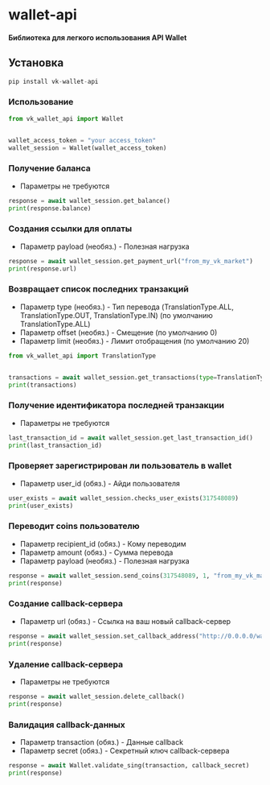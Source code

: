 # wallet-api
#### Библиотека для легкого использования API Wallet

## Установка
```py
pip install vk-wallet-api
```

### Использование
```py
from vk_wallet_api import Wallet


wallet_access_token = "your access_token"
wallet_session = Wallet(wallet_access_token)
```

### Получение баланса
- Параметры не требуются

```py
response = await wallet_session.get_balance()
print(response.balance)
```

### Создания ссылки для оплаты
- Параметр payload (необяз.) - Полезная нагрузка

```py
response = await wallet_session.get_payment_url("from_my_vk_market")
print(response.url)
```

### Возвращает список последних транзакций
- Параметр type (необяз.) - Тип перевода (TranslationType.ALL, TranslationType.OUT, TranslationType.IN) (по умолчанию TranslationType.ALL)
- Параметр offset (необяз.) - Смещение (по умолчанию 0)
- Параметр limit (необяз.) - Лимит отобращения (по умолчанию 20)

```py
from vk_wallet_api import TranslationType


transactions = await wallet_session.get_transactions(type=TranslationType.OUT)
print(transactions)
```

### Получение идентификатора последней транзакции
- Параметры не требуются

```py
last_transaction_id = await wallet_session.get_last_transaction_id()
print(last_transaction_id)
```

### Проверяет зарегистрирован ли пользователь в wallet
- Параметр user_id (обяз.) - Айди пользователя

```py
user_exists = await wallet_session.checks_user_exists(317548089)
print(user_exists)
```

### Переводит coins пользователю
- Параметр recipient_id (обяз.) - Кому переводим
- Параметр amount (обяз.) - Сумма перевода
- Параметр payload (необяз.) - Полезная нагрузка

```py
response = await wallet_session.send_coins(317548089, 1, "from_my_vk_market")
print(response)
```

### Создание callback-сервера
- Параметр url (обяз.) - Ссылка на ваш новый callback-сервер

```py
response = await wallet_session.set_callback_address("http://0.0.0.0/wallet/callbac")
print(response)
```

### Удаление callback-сервера
- Параметры не требуются

```py
response = await wallet_session.delete_callback()
print(response)
```

### Валидация callback-данных
- Параметр transaction (обяз.) - Данные callback
- Параметр secret (обяз.) - Секретный ключ callback-сервера

```py
response = await Wallet.validate_sing(transaction, callback_secret)
print(response)
```
